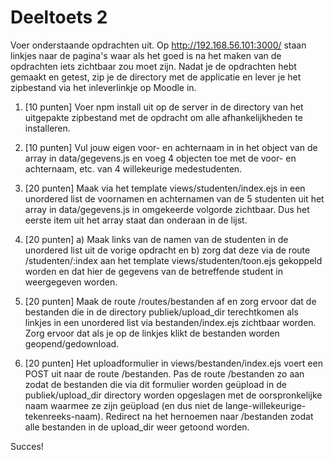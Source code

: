 # Deeltoets 2

Voer onderstaande opdrachten uit. Op http://192.168.56.101:3000/ staan linkjes naar de pagina's waar als het goed is na het maken van de opdrachten iets zichtbaar zou moet zijn. Nadat je de opdrachten hebt gemaakt en getest, zip je de directory met de applicatie en lever je het zipbestand via het inleverlinkje op Moodle in.


1. [10 punten]
Voer npm install uit op de server in de directory van het uitgepakte zipbestand met de opdracht om alle afhankelijkheden te installeren.

2. [10 punten]
Vul jouw eigen voor- en achternaam in in het object van de array in data/gegevens.js en voeg 4 objecten toe met de voor- en achternaam, etc. van 4 willekeurige medestudenten.

3. [20 punten]
Maak via het template views/studenten/index.ejs in een unordered list de voornamen en achternamen van de 5 studenten uit het array in data/gegevens.js in omgekeerde volgorde zichtbaar. Dus het eerste item uit het array staat dan onderaan in de lijst.

4. [20 punten]
a) Maak links van de namen van de studenten in de unordered list uit de vorige opdracht en
b) zorg dat deze via de route /studenten/:index aan het template views/studenten/toon.ejs gekoppeld worden en dat hier de gegevens van de betreffende student in weergegeven worden.

5. [20 punten]
Maak de route /routes/bestanden af en zorg ervoor dat de bestanden die in de directory publiek/upload_dir terechtkomen als linkjes in een unordered list via bestanden/index.ejs zichtbaar worden. Zorg ervoor dat als je op de linkjes klikt de bestanden worden geopend/gedownload.

6. [20 punten]
Het uploadformulier in views/bestanden/index.ejs voert een POST uit naar de route /bestanden. Pas de route /bestanden zo aan zodat de bestanden die via dit formulier worden geüpload in de publiek/upload_dir directory worden opgeslagen met de oorspronkelijke naam waarmee ze zijn geüpload (en dus niet de lange-willekeurige-tekenreeks-naam). Redirect na het hernoemen naar /bestanden zodat alle bestanden in de upload_dir weer getoond worden.

Succes!